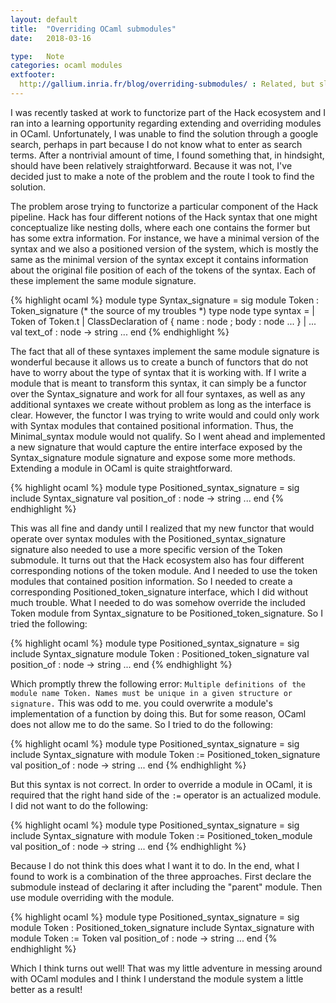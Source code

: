 ```yaml
---
layout: default
title:  "Overriding OCaml submodules"
date:   2018-03-16

type:   Note
categories: ocaml modules
extfooter: 
  http://gallium.inria.fr/blog/overriding-submodules/ : Related, but slightly more convoluted of a module overriding situation
---
```


I was recently tasked at work to functorize part of the Hack ecosystem and I ran into a learning opportunity regarding extending and overriding modules in OCaml. Unfortunately, I was unable to find the solution through a google search, perhaps in part because I do not know what to enter as search terms. After a nontrivial amount of time, I found something that, in hindsight, should have been relatively straightforward. Because it was not, I've decided just to make a note of the problem and the route I took to find the solution. 

The problem arose trying to functorize a particular component of the Hack pipeline. Hack has four different notions of the Hack syntax that one might conceptualize like nesting dolls, where each one contains the former but has some extra information. For instance, we have a minimal version of the syntax and we also a positioned version of the system, which is mostly the same as the minimal version of the syntax except it contains information about the original file position of each of the tokens of the syntax. Each of these implement the same module signature. 

{% highlight ocaml %}
module type Syntax_signature = sig
  module Token : Token_signature (* the source of my troubles *)
  type node
  type syntax =
  | Token of Token.t
  | ClassDeclaration of 
    { name : node
    ; body : node
    ...
    }
  | ...
  val text_of : node -> string
  ...
end
{% endhighlight %}

The fact that all of these syntaxes implement the same module signature is wonderful because it allows us to create a bunch of functors that do not have to worry about the type of syntax that it is working with. If I write a module that is meant to transform this syntax, it can simply be a functor over the Syntax_signature and work for all four syntaxes, as well as any additional syntaxes we create without problem as long as the interface is clear. However, the functor I was trying to write would and could only work with Syntax modules that contained positional information. Thus, the Minimal_syntax module would not qualify. So I went ahead and implemented a new signature that would capture the entire interface exposed by the Syntax_signature module signature and expose some more methods. Extending a module in OCaml is quite straightforward.

{% highlight ocaml %}
module type Positioned_syntax_signature = sig
  include Syntax_signature
  val position_of : node -> string
  ...
end
{% endhighlight %}

This was all fine and dandy until I realized that my new functor that would operate over syntax modules with the Positioned_syntax_signature signature also needed to use a more specific version of the Token submodule. It turns out that the Hack ecosystem also has four different corresponding notions of the token module. And I needed to use the token modules that contained position information. So I needed to create a corresponding Positioned_token_signature interface, which I did without much trouble. What I needed to do was somehow override the included Token module from Syntax_signature to be Positioned_token_signature. So I tried the following:

{% highlight ocaml %}
module type Positioned_syntax_signature = sig
  include Syntax_signature
  module Token : Positioned_token_signature
  val position_of : node -> string
  ...
end
{% endhighlight %}

Which promptly threw the following error: `Multiple definitions of the module name Token. Names must be unique in a given structure or signature.` This was odd to me. you could overwrite a module's implementation of a function by doing this. But for some reason, OCaml does not allow me to do the same. So I tried to do the following:

{% highlight ocaml %}
module type Positioned_syntax_signature = sig
  include Syntax_signature with module Token := Positioned_token_signature
  val position_of : node -> string
  ...
end
{% endhighlight %}

But this syntax is not correct. In order to override a module in OCaml, it is required that the right hand side of the `:=` operator is an actualized module. I did not want to do the following:

{% highlight ocaml %}
module type Positioned_syntax_signature = sig
  include Syntax_signature with module Token := Positioned_token_module
  val position_of : node -> string
  ...
end
{% endhighlight %}

Because I do not think this does what I want it to do. In the end, what I found to work is a combination of the three approaches. First declare the submodule instead of declaring it after including the "parent" module. Then use module overriding with the module. 

{% highlight ocaml %}
module type Positioned_syntax_signature = sig
  module Token : Positioned_token_signature
  include Syntax_signature with module Token := Token
  val position_of : node -> string
  ...
end
{% endhighlight %}

Which I think turns out well! That was my little adventure in messing around with OCaml modules and I think I understand the module system a little better as a result!



